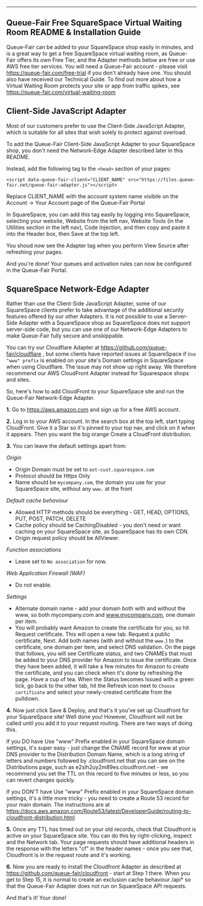 ---
## Queue-Fair Free SquareSpace Virtual Waiting Room README & Installation Guide

Queue-Fair can be added to your SquareSpace shop easily in minutes, and is a great way to get a free SquareSpace virtual waiting room, as Queue-Fair offers its own Free Tier, and the Adapter methods below are free or use AWS free tier services.  You will need a Queue-Fair account - please visit https://queue-fair.com/free-trial if you don't already have one.  You should also have received our Technical Guide.  To find out more about how a Virtual Waiting Room protects your site or app from traffic spikes, see https://queue-fair.com/virtual-waiting-room

## Client-Side JavaScript Adapter

Most of our customers prefer to use the Client-Side JavaScript Adapter, which is suitable for all sites that wish solely to protect against overload.

To add the Queue-Fair Client-Side JavaScript Adapter to your SquareSpace shop, you don't need the Network-Edge Adapter described later in this README.

Instead, add the following tag to the `<head>` section of your pages:
 
```
<script data-queue-fair-client="CLIENT_NAME" src="https://files.queue-fair.net/queue-fair-adapter.js"></script>
```

Replace CLIENT_NAME with the account system name visibile on the Account -> Your Account page of the Queue-Fair Portal

In SquareSpace, you can add this tag easily by logging into SquareSpace, selecting your website, Website from the left nav, Website Tools (in the Utilities section in the left nav), Code Injection, and then copy and paste it into the Header box, then Save at the top left.

You shoud now see the Adapter tag when you perform View Source after refreshing your pages.

And you're done!  Your queues and activation rules can now be configured in the Queue-Fair Portal.

## SquareSpace Network-Edge Adapter
Rather than use the Client-Side JavaScript Adapter, some of our SquareSpace clients prefer to take advantage of the additional security features offered by our other Adapters.  It is not possible to use a Server-Side Adapter with a SquareSpace shop as SquareSpace does not support server-side code, but you can use one of our Network-Edge Adapters to make Queue-Fair fully secure and unskippable.

You can try our Cloudflare Adapter at https://github.com/queue-fair/cloudflare , but some clients have reported issues at SquareSpace if `Use "www" prefix` is enabled on your site's Domain settings in SquareSpace when using Cloudflare.  The issue may not show up right away.  We therefore recommend our AWS CloudFront Adapter instead for Squarespace shops and sites.

So, here's how to add CloudFront to your SquareSpace site and run the Queue-Fair Network-Edge Adapter.

**1.**  Go to https://aws.amazon.com and sign up for a free AWS account.

**2.**  Log in to your AWS account.  In the search box at the top left, start typing CloudFront.   Give it a Star so it's pinned to your top nav, and click on it when it appears.  Then you want the big orange Create a CloudFront distribution.

**3.**  You can leave the default settings apart from:

*Origin*
   * Origin Domain must be set to `ext-cust.squarespace.com`
   * Protocol should be Https Only
   * Name should be `mycompany.com`, the domain you use for your SquareSpace site, without any `www.` at the front
   
*Default cache behaviour*
   * Allowed HTTP methods should be everything - GET, HEAD, OPTIONS, PUT, POST, PATCH, DELETE
   * Cache policy should be CachingDisabled - you don't need or want caching on your SquareSpace site, as SquareSpace has its own CDN.
   * Origin request policy should be AllViewer.
   
*Function associations*
   * Leave set to `No association` for now.

*Web Application Firewall (WAF)*
   * Do not enable.

*Settings*
   * Alternate domain name - add your domain both with and without the www, so both mycompany.com and www.mycompany.com, one domain per item.
   * You will probably want Amazon to create the certificate for you, so hit Request certificate.  This will open a new tab.  Request a public certificate, Next.  Add both names (with and without the `www.`) to the certificate, one domain per item,
 and select DNS validation.  On the page that follows, you will see Certificate status, and two CNAMEs that must be added to your DNS provider for Amazon to issue the certificate.  Once they have been added, it will take a few minutes for Amazon to create the certificate, and you can check  when it's done by refreshing the page.  Have a cup of tea.  When the Status becomes Issued with a green tick, go back to the other tab, hit the Refresh icon next to `Choose certificate` and select your newly-created certificate from the pulldown.

**4.**  Now just click Save & Deploy, and that's it you've set up Cloudfront for your SquareSpace site!  Well done you!  However, Cloudfront will not be called until you add it to your request routing.  There are two ways of doing this.

If you DO have Use "www" Prefix enabled in your SquareSpace domain settings, it's super easy - just change the CNAME record for www at your DNS provider to the Distribution Domain Name, which is a long string of letters and numbers followed by .cloudfront.net that you can see on the Distributions page, such as e2slh2uy2m89es.cloudfront.net - we recommend you set the TTL on this record to five minutes or less, so you can revert changes quickly.

If you DON'T have Use "www" Prefix enabled in your SquareSpace domain settings, it's a little more tricky - you need to create a Route 53 record for your main domain.  The instructions are at https://docs.aws.amazon.com/Route53/latest/DeveloperGuide/routing-to-cloudfront-distribution.html

**5.**  Once any TTL has timed out on your old records, check that Cloudfront is active on your SquareSpace site.  You can do this by right-clicking, inspect and the Network tab.  Your page requests should have additional headers in the response with the letters "cf" in the header names - once you see that, Cloudfront is in the request route and it's working.

**6.**  Now you are ready to install the Cloudfront Adapter as described at https://github.com/queue-fair/cloudfront - start at Step 1 there. When you get to Step 15, it is normal to create an exclusion cache behaviour /api* so that the Queue-Fair Adapter does not run on SquareSpace API requests. 

And that's it! Your done!
   
 

